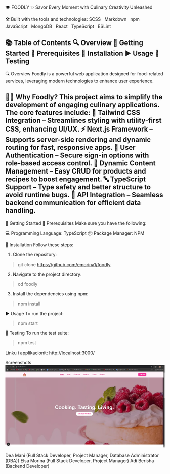 🍽️ FOODLY
✨ Savor Every Moment with Culinary Creativity Unleashed

🛠️ Built with the tools and technologies:
SCSS   Markdown   npm   JavaScript   MongoDB   React   TypeScript   ESLint

📚 Table of Contents
🔍 Overview
🚀 Getting Started
🧰 Prerequisites
🔧 Installation
▶️ Usage
🧪 Testing
-------------------------------------------------------------------------------------------------
🔍 Overview
Foodly is a powerful web application designed for food-related services, leveraging modern technologies to enhance user experience.

🧑‍🍳 Why Foodly?
This project aims to simplify the development of engaging culinary applications. The core features include:
🎨 Tailwind CSS Integration – Streamlines styling with utility-first CSS, enhancing UI/UX.
⚡ Next.js Framework – Supports server-side rendering and dynamic routing for fast, responsive apps.
🔐 User Authentication – Secure sign-in options with role-based access control.
🍲 Dynamic Content Management – Easy CRUD for products and recipes to boost engagement.
🔤 TypeScript Support – Type safety and better structure to avoid runtime bugs.
🔌 API Integration – Seamless backend communication for efficient data handling.
------------------------------------------------------------------------------------------------
🚀 Getting Started
🧰 Prerequisites
Make sure you have the following:

💻 Programming Language: TypeScript
📦 Package Manager: NPM

🔧 Installation
Follow these steps:

1. Clone the repository:
  > git clone https://github.com/emorina1/foodly
2. Navigate to the project directory:
  > cd foodly
3. Install the dependencies using npm:
  > npm install

▶️ Usage
To run the project:
>npm start

🧪 Testing
To run the test suite:
>npm test 

Linku i applikacionit:
http://localhost:3000/

Screenshots
![App Screenshot](./screenshots/preview.png)

Dea Mani (Full Stack Developer, Project Manager, Database Administrator (DBA))
Elsa Morina (Full Stack Developer, Project Manager)
Adi Berisha (Backend Developer)

